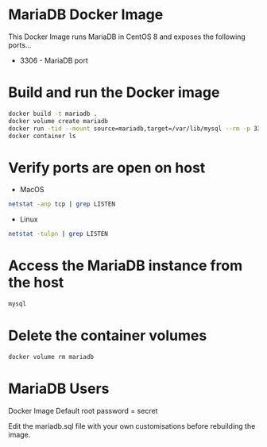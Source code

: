 # MariaDB Docker Image

This Docker Image runs MariaDB in CentOS 8 and exposes the following ports...

* 3306 - MariaDB port

# Build and run the Docker image


```bash
docker build -t mariadb .
docker volume create mariadb
docker run -tid --mount source=mariadb,target=/var/lib/mysql --rm -p 3306:3306 --name mariadb mariadb
docker container ls
```

# Verify ports are open on host

* MacOS

```bash
netstat -anp tcp | grep LISTEN
```

* Linux

```bash
netstat -tulpn | grep LISTEN
```

# Access the MariaDB instance from the host

```bash
mysql
```

# Delete the container volumes

```bash
docker volume rm mariadb
```

# MariaDB Users

Docker Image Default root password = secret

Edit the mariadb.sql file with your own customisations before rebuilding the image.
